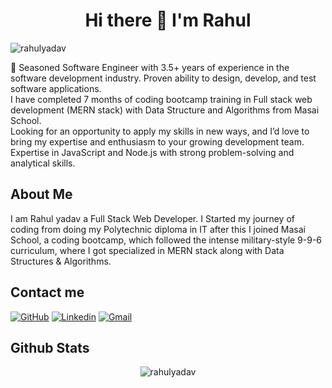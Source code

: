 <h1 align="center" >Hi there 👋 I'm Rahul </h1>
<p align="left"> <img src="https://komarev.com/ghpvc/?username=rahulyadav96" alt="rahulyadav" /> </p>
🌱 Seasoned Software Engineer with 3.5+ years of experience in the software development industry. Proven ability to design, develop, and test software applications. <br />I have completed 7 months of coding bootcamp training in Full stack web development (MERN stack) with Data Structure and Algorithms from Masai School. <br />Looking for an opportunity to apply my skills in new ways, and I’d love to bring my expertise and enthusiasm to your growing development team. Expertise in JavaScript and Node.js with strong problem-solving and analytical skills.
<br />
<h2>About Me </h2>
<p>I am Rahul yadav a Full Stack Web Developer. I Started my journey of coding from doing my Polytechnic diploma in IT after this I joined Masai School, a coding bootcamp, which followed the intense military-style 9-9-6 curriculum, where I got specialized in MERN stack along with Data Structures & Algorithms.</p>

## Contact me
[![GitHub](https://img.shields.io/badge/-Github-000?style=flat&logo=Github&logoColor=white)](https://github.com/mrahulyadav/)
[![Linkedin](https://img.shields.io/badge/-LinkedIn-blue?style=flat&logo=Linkedin&logoColor=white)](www.linkedin.com/in/mrahulyadav/)
[![Gmail](https://img.shields.io/badge/-Gmail-c14438?style=flat&logo=Gmail&logoColor=white)](mailto:mrahulyadav.07@gmail.com)

<h2>Github Stats</h2>
<p align="center"> <img src="https://github-readme-stats.vercel.app/api?username=mrahulyadav&show_icons=true&theme=dark" alt="rahulyadav" /> 

